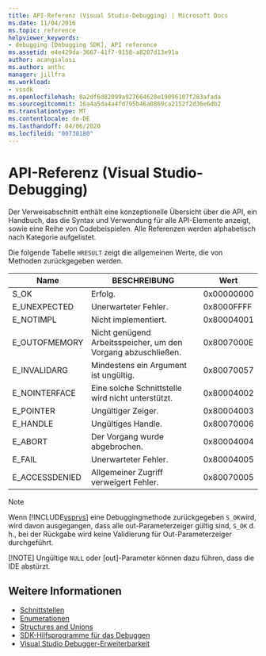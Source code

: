 ```yaml
---
title: API-Referenz (Visual Studio-Debugging) | Microsoft Docs
ms.date: 11/04/2016
ms.topic: reference
helpviewer_keywords:
- debugging [Debugging SDK], API reference
ms.assetid: e4e429da-3667-41f7-9158-a8207d13e91a
author: acangialosi
ms.author: anthc
manager: jillfra
ms.workload:
- vssdk
ms.openlocfilehash: 8a2df6d82099a927664620e19096107f283afada
ms.sourcegitcommit: 16a4a5da4a4fd795b46a0869ca2152f2d36e6db2
ms.translationtype: MT
ms.contentlocale: de-DE
ms.lasthandoff: 04/06/2020
ms.locfileid: "80738180"
---
```

# <a name="api-reference-visual-studio-debugging"></a>API-Referenz (Visual Studio-Debugging)
Der Verweisabschnitt enthält eine konzeptionelle Übersicht über die API, ein Handbuch, das die Syntax und Verwendung für alle API-Elemente anzeigt, sowie eine Reihe von Codebeispielen. Alle Referenzen werden alphabetisch nach Kategorie aufgelistet.

 Die folgende Tabelle `HRESULT` zeigt die allgemeinen Werte, die von Methoden zurückgegeben werden.

|Name|BESCHREIBUNG|Wert|
|----------|-----------------|-----------|
|S_OK|Erfolg.|0x00000000|
|E_UNEXPECTED|Unerwarteter Fehler.|0x8000FFFF|
|E_NOTIMPL|Nicht implementiert.|0x80004001|
|E_OUTOFMEMORY|Nicht genügend Arbeitsspeicher, um den Vorgang abzuschließen.|0x8007000E|
|E_INVALIDARG|Mindestens ein Argument ist ungültig.|0x80070057|
|E_NOINTERFACE|Eine solche Schnittstelle wird nicht unterstützt.|0x80004002|
|E_POINTER|Ungültiger Zeiger.|0x80004003|
|E_HANDLE|Ungültiges Handle.|0x80070006|
|E_ABORT|Der Vorgang wurde abgebrochen.|0x80004004|
|E_FAIL|Unerwarteter Fehler.|0x80004005|
|E_ACCESSDENIED|Allgemeiner Zugriff verweigert Fehler.|0x80070005|

> [!NOTE]
> Wenn [!INCLUDE[vsprvs](../../../code-quality/includes/vsprvs_md.md)] eine Debuggingmethode zurückgegeben `S_OK`wird, wird davon ausgegangen, dass alle out-Parameterzeiger gültig sind, `S_OK` d. h., bei der Rückgabe wird keine Validierung für Out-Parameterzeiger durchgeführt.
>
> [!NOTE]
> Ungültige `NULL` oder [out]-Parameter können dazu führen, dass die IDE abstürzt.

## <a name="see-also"></a>Weitere Informationen
- [Schnittstellen](../../../extensibility/debugger/reference/interfaces-visual-studio-debugging.md)
- [Enumerationen](../../../extensibility/debugger/reference/enumerations-visual-studio-debugging.md)
- [Structures and Unions](../../../extensibility/debugger/reference/structures-and-unions.md)
- [SDK-Hilfsprogramme für das Debuggen](../../../extensibility/debugger/reference/sdk-helpers-for-debugging.md)
- [Visual Studio Debugger-Erweiterbarkeit](../../../extensibility/debugger/visual-studio-debugger-extensibility.md)
